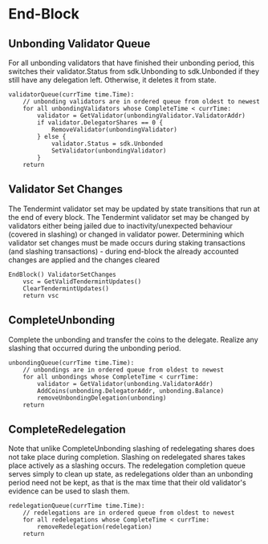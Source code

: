 # End-Block 

## Unbonding Validator Queue

For all unbonding validators that have finished their unbonding period, this switches their validator.Status
from sdk.Unbonding to sdk.Unbonded if they still have any delegation left.  Otherwise, it deletes it from state.

```golang
validatorQueue(currTime time.Time):
    // unbonding validators are in ordered queue from oldest to newest
    for all unbondingValidators whose CompleteTime < currTime:
        validator = GetValidator(unbondingValidator.ValidatorAddr)
        if validator.DelegatorShares == 0 {
            RemoveValidator(unbondingValidator)
        } else {
            validator.Status = sdk.Unbonded
            SetValidator(unbondingValidator)
        }
    return
```

## Validator Set Changes

The Tendermint validator set may be updated by state transitions that run at
the end of every block. The Tendermint validator set may be changed by
validators either being jailed due to inactivity/unexpected behaviour (covered
in slashing) or changed in validator power. Determining which validator set
changes must be made occurs during staking transactions (and slashing
transactions) - during end-block the already accounted changes are applied and
the changes cleared

```golang
EndBlock() ValidatorSetChanges
    vsc = GetValidTendermintUpdates()
    ClearTendermintUpdates()
    return vsc
```

## CompleteUnbonding

Complete the unbonding and transfer the coins to the delegate. Realize any
slashing that occurred during the unbonding period.

```golang
unbondingQueue(currTime time.Time):
    // unbondings are in ordered queue from oldest to newest
    for all unbondings whose CompleteTime < currTime:
        validator = GetValidator(unbonding.ValidatorAddr)
        AddCoins(unbonding.DelegatorAddr, unbonding.Balance)
        removeUnbondingDelegation(unbonding)
    return
```

## CompleteRedelegation

Note that unlike CompleteUnbonding slashing of redelegating shares does not
take place during completion. Slashing on redelegated shares takes place
actively as a slashing occurs. The redelegation completion queue serves simply to
clean up state, as redelegations older than an unbonding period need not be kept,
as that is the max time that their old validator's evidence can be used to slash them.

```golang
redelegationQueue(currTime time.Time):
    // redelegations are in ordered queue from oldest to newest
    for all redelegations whose CompleteTime < currTime:
        removeRedelegation(redelegation)
    return
```
